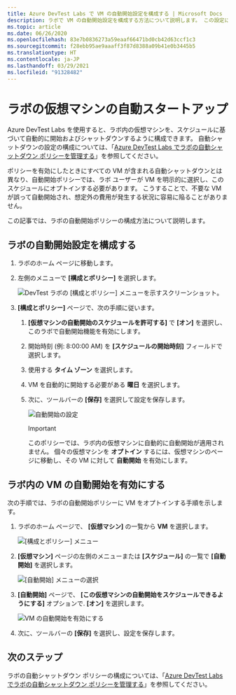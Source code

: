 ```yaml
---
title: Azure DevTest Labs で VM の自動開始設定を構成する | Microsoft Docs
description: ラボで VM の自動開始設定を構成する方法について説明します。 この設定により、ラボ内の VM はスケジュールに基づいて自動的に開始されます。
ms.topic: article
ms.date: 06/26/2020
ms.openlocfilehash: 83e7b0836273a59eaaf66471bd0cb42d63ccf1c3
ms.sourcegitcommit: f28ebb95ae9aaaff3f87d8388a09b41e0b3445b5
ms.translationtype: HT
ms.contentlocale: ja-JP
ms.lasthandoff: 03/29/2021
ms.locfileid: "91328482"
---
```

# <a name="auto-startup-lab-virtual-machines"></a>ラボの仮想マシンの自動スタートアップ  
Azure DevTest Labs を使用すると、ラボ内の仮想マシンを、スケジュールに基づいて自動的に開始およびシャットダウンするように構成できます。 自動シャットダウンの設定の構成については、「[Azure DevTest Labs でラボの自動シャットダウン ポリシーを管理する](devtest-lab-auto-shutdown.md)」を参照してください。 

ポリシーを有効にしたときにすべての VM が含まれる自動シャットダウンとは異なり、自動開始ポリシーでは、ラボ ユーザーが VM を明示的に選択し、このスケジュールにオプトインする必要があります。 こうすることで、不要な VM が誤って自動開始され、想定外の費用が発生する状況に容易に陥ることがありません。

この記事では、ラボの自動開始ポリシーの構成方法について説明します。

## <a name="configure-autostart-settings-for-a-lab"></a>ラボの自動開始設定を構成する 
1. ラボのホーム ページに移動します。 
2. 左側のメニューで **[構成とポリシー]** を選択します。 

    ![DevTest ラボの [構成とポリシー] メニューを示すスクリーンショット。](./media/devtest-lab-auto-startup-vm/configuration-policies-menu.png)
3. **[構成とポリシー]** ページで、次の手順に従います。
    
    1. **[仮想マシンの自動開始のスケジュールを許可する]** で **[オン]** を選択し、このラボで自動開始機能を有効にします。 
    2. 開始時刻 (例: 8:00:00 AM) を **[スケジュールの開始時刻]** フィールドで選択します。 
    3. 使用する **タイム ゾーン** を選択します。 
    4. VM を自動的に開始する必要がある **曜日** を選択します。 
    5. 次に、ツールバーの **[保存]** を選択して設定を保存します。 

        ![自動開始の設定](./media/devtest-lab-auto-startup-vm/auto-start-configuration.png)

        > [!IMPORTANT]
        > このポリシーでは、ラボ内の仮想マシンに自動的に自動開始が適用されません。 個々の仮想マシンを **オプトイン** するには、仮想マシンのページに移動し、その VM に対して **自動開始** を有効にします。

## <a name="enable-autostart-for-a-vm-in-the-lab"></a>ラボ内の VM の自動開始を有効にする
次の手順では、ラボの自動開始ポリシーに VM をオプトインする手順を示します。 

1. ラボのホーム ページで、 **[仮想マシン]** の一覧から **VM** を選択します。 

    ![[構成とポリシー] メニュー](./media/devtest-lab-auto-startup-vm/select-vm.png)
2. **[仮想マシン]** ページの左側のメニューまたは **[スケジュール]** の一覧で **[自動開始]** を選択します。 

    ![[自動開始] メニューの選択](./media/devtest-lab-auto-startup-vm/select-auto-start.png)
3. **[自動開始]** ページで、 **[この仮想マシンの自動開始をスケジュールできるようにする]** オプションで. **[オン]** を選択します。

    ![VM の自動開始を有効にする](./media/devtest-lab-auto-startup-vm/auto-start-vm.png)
4. 次に、ツールバーの **[保存]** を選択し、設定を保存します。 


## <a name="next-steps"></a>次のステップ
ラボの自動シャットダウン ポリシーの構成については、「[Azure DevTest Labs でラボの自動シャットダウン ポリシーを管理する](devtest-lab-auto-shutdown.md)」を参照してください。
